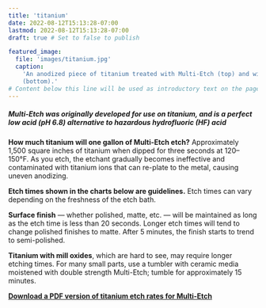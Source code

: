 ```yaml
---
title: 'titanium'
date: 2022-08-12T15:13:28-07:00
lastmod: 2022-08-12T15:13:28-07:00
draft: true # Set to false to publish

featured_image:
  file: 'images/titanium.jpg'
  caption:
    'An anodized piece of titanium treated with Multi-Etch (top) and without
    (bottom).'
# Content below this line will be used as introductory text on the page.
---
```


##### Multi-Etch was originally developed for use on titanium, and is a perfect low acid (pH 6.8) alternative to hazardous hydrofluoric (HF) acid

**How much titanium will one gallon of Multi-Etch etch?** Approximately 1,500
square inches of titanium when dipped for three seconds at 120–150°F. As you
etch, the etchant gradually becomes ineffective and contaminated with titanium
ions that can re-plate to the metal, causing uneven anodizing.

**Etch times shown in the charts below are guidelines.** Etch times can vary
depending on the freshness of the etch bath.

**Surface finish** — whether polished, matte, etc. — will be maintained as long
as the etch time is less than 20 seconds. Longer etch times will tend to change
polished finishes to matte. After 5 minutes, the finish starts to trend to
semi-polished.

**Titanium with mill oxides**, which are hard to see, may require longer etching
times. For many small parts, use a tumbler with ceramic media moistened with
double strength Multi-Etch; tumble for approximately 15 minutes.

[**Download a PDF version of titanium etch rates for Multi-Etch**](ti-etch-rates.pdf)
